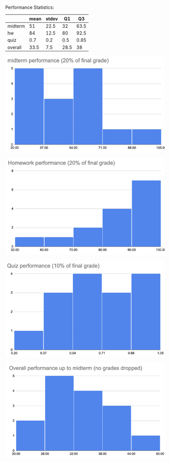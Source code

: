 
Performance Statistics:

||mean|stdev|Q1|Q3|
|-----|-----|------|-----|----|
|midterm|51|22.5|32|63.5|
|hw|84|12.5|80|92.5|
|quiz|0.7|0.2|0.5|0.85|
|overall|33.5|7.5|28.5|38|


![midterm](midterm.png)

![homework](hw.png)

![quiz](quiz.png)

![overall](overall.png)
